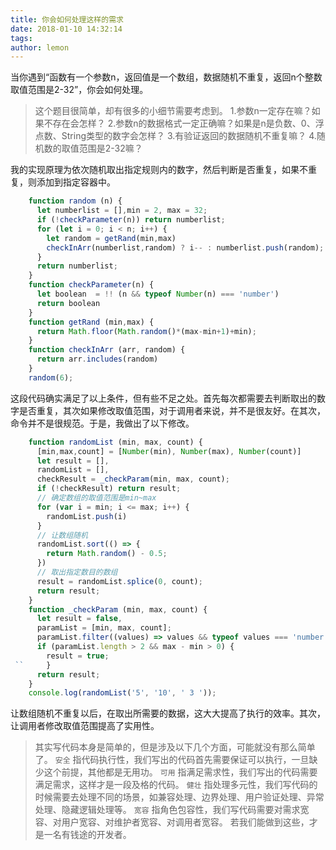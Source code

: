 ```yaml
---
title: 你会如何处理这样的需求
date: 2018-01-10 14:32:14
tags:
author: lemon
---
```

当你遇到“函数有一个参数n，返回值是一个数组，数据随机不重复，返回n个整数取值范围是2-32”，你会如何处理。
<!-- more -->
>这个题目很简单，却有很多的小细节需要考虑到。
>1.参数n一定存在嘛？如果不存在会怎样？
>2.参数n的数据格式一定正确嘛？如果是n是负数、0、浮点数、String类型的数字会怎样？
>3.有验证返回的数据随机不重复嘛？
>4.随机数的取值范围是2-32嘛？

我的实现原理为依次随机取出指定规则内的数字，然后判断是否重复，如果不重复，则添加到指定容器中。
```js
    function random (n) {
      let numberlist = [],min = 2, max = 32;
      if (!checkParameter(n)) return numberlist;
      for (let i = 0; i < n; i++) {
        let random = getRand(min,max)
        checkInArr(numberlist,random) ? i-- : numberlist.push(random);
      }
      return numberlist;
    }
    function checkParameter(n) {
      let boolean  = !! (n && typeof Number(n) === 'number')
      return boolean
    }
    function getRand (min,max) {
      return Math.floor(Math.random()*(max-min+1)+min);
    }
    function checkInArr (arr, random) {
      return arr.includes(random)
    }
    random(6);
```
这段代码确实满足了以上条件，但有些不足之处。首先每次都需要去判断取出的数字是否重复，其次如果修改取值范围，对于调用者来说，并不是很友好。在其次，命令并不是很规范。于是，我做出了以下修改。

```js
    function randomList (min, max, count) {
      [min,max,count] = [Number(min), Number(max), Number(count)]
      let result = [],
      randomList = [],
      checkResult = _checkParam(min, max, count);
      if (!checkResult) return result;
      // 确定数组的取值范围是min~max
      for (var i = min; i <= max; i++) {
        randomList.push(i)
      }
      // 让数组随机
      randomList.sort(() => {
        return Math.random() - 0.5;
      })
      // 取出指定数目的数组
      result = randomList.splice(0, count);
      return result;
    }
    function _checkParam (min, max, count) {
      let result = false,
      paramList = [min, max, count];
      paramList.filter((values) => values && typeof values === 'number');
      if (paramList.length > 2 && max - min > 0) {
        result = true;
 ``     }
      return result;
    }
    console.log(randomList('5', '10', ' 3 '));
```

让数组随机不重复以后，在取出所需要的数据，这大大提高了执行的效率。其次，让调用者修改取值范围提高了实用性。

>其实写代码本身是简单的，但是涉及以下几个方面，可能就没有那么简单了。
>`安全` 指代码执行性，我们写出的代码首先需要保证可以执行，一旦缺少这个前提，其他都是无用功。
>`可用` 指满足需求性，我们写出的代码需要满足需求，这样才是一段及格的代码。
>`健壮` 指处理多元性，我们写代码的时候需要去处理不同的场景，如兼容处理、边界处理、用户验证处理、异常处理、隐藏逻辑处理等。
>`宽容` 指角色包容性，我们写代码需要对需求宽容、对用户宽容、对维护者宽容、对调用者宽容。
>若我们能做到这些，才是一名有钱途的开发者。